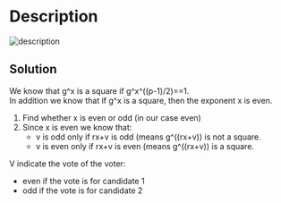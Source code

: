 # Description

![description](challenge.png)

## Solution

We know that g^x is a square if g^x^((p-1)/2)==1.  
In addition we know that if g^x is a square, then the exponent x is even.  

1. Find whether x is even or odd (in our case even)
2. Since x is even we know that:
    - v is odd only if rx+v is odd (means g^((rx+v)) is not a square.
    - v is even only if rx+v is even (means g^((rx+v)) is a square.


V indicate the vote of the voter:  
- even if the vote is for candidate 1
- odd if the vote is for candidate 2
   
